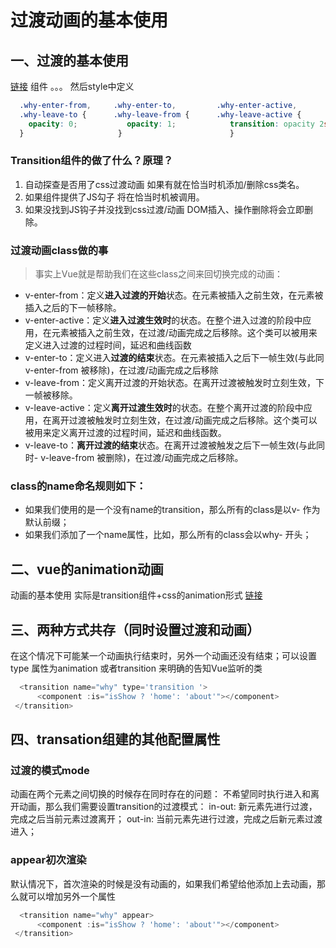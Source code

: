 
# 过渡动画的基本使用
## 一、过渡的基本使用
[链接](src\动画的基本使用\过渡动画基本使用.vue)
组件 <transition name="why">。。。 </transition>
然后style中定义

```css
  .why-enter-from,     .why-enter-to,         .why-enter-active,
  .why-leave-to {      .why-leave-from {      .why-leave-active {
    opacity: 0;           opacity: 1;            transition: opacity 2s ease;
  }                     }                        }
```
### Transition组件的做了什么？原理？
1. 自动探查是否用了css过渡动画 如果有就在恰当时机添加/删除css类名。
2. 如果组件提供了JS勾子  将在恰当时机被调用。
3. 如果没找到JS钩子并没找到css过渡/动画 DOM插入、操作删除将会立即删除。

### 过渡动画class做的事
>事实上Vue就是帮助我们在这些class之间来回切换完成的动画：

- v-enter-from：定义**进入过渡的开始**状态。在元素被插入之前生效，在元素被插入之后的下一帧移除。
- v-enter-active：定义**进入过渡生效时**的状态。在整个进入过渡的阶段中应用，在元素被插入之前生效，在过渡/动画完成之后移除。这个类可以被用来定义进入过渡的过程时间，延迟和曲线函数
- v-enter-to：定义进入**过渡的结束**状态。在元素被插入之后下一帧生效(与此同v-enter-from 被移除)，在过渡/动画完成之后移除
- v-leave-from：定义离开过渡的开始状态。在离开过渡被触发时立刻生效，下一帧被移除。
- v-leave-active：定义**离开过渡生效时**的状态。在整个离开过渡的阶段中应用，在离开过渡被触发时立刻生效，在过渡/动画完成之后移除。这个类可以被用来定义离开过渡的过程时间，延迟和曲线函数。
- v-leave-to：**离开过渡的结束**状态。在离开过渡被触发之后下一帧生效(与此同时- v-leave-from 被删除)，在过渡/动画完成之后移除。

### class的name命名规则如下：
- 如果我们使用的是一个没有name的transition，那么所有的class是以v- 作为默认前缀；
- 如果我们添加了一个name属性，比如<transtion name="why">，那么所有的class会以why- 开头；

## 二、vue的animation动画
动画的基本使用
实际是transition组件+css的animation形式
[链接](src/动画的基本使用/animation动画.vue)
## 三、两种方式共存（同时设置过渡和动画）
在这个情况下可能某一个动画执行结束时，另外一个动画还没有结束；可以设置type 属性为animation 或者transition 来明确的告知Vue监听的类
```JavaScript
  <transition name="why" type='transition '>
      <component :is="isShow ? 'home': 'about'"></component>
 </transition>
```
## 四、transation组建的其他配置属性
### 过渡的模式mode
动画在两个元素之间切换的时候存在同时存在的问题：
不希望同时执行进入和离开动画，那么我们需要设置transition的过渡模式：
in-out: 新元素先进行过渡，完成之后当前元素过渡离开；
out-in: 当前元素先进行过渡，完成之后新元素过渡进入；
### appear初次渲染
默认情况下，首次渲染的时候是没有动画的，如果我们希望给他添加上去动画，那么就可以增加另外一个属性
```JavaScript
  <transition name="why" appear>
      <component :is="isShow ? 'home': 'about'"></component>
 </transition>
```